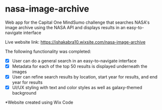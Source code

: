 # nasa-image-archive
Web app for the Capital One MindSumo challenge that searches NASA's image archive using the NASA API and displays results in an easy-to-navigate interface

Live website link: https://ishakabra10.wixsite.com/nasa-image-archive

The following functionality was completed:
- [x] User can do a general search in an easy-to-navigate interface
- [x] Metadata for each of the top 50 results is displayed underneath the images
- [x] User can refine search results by location, start year for results, and end year for results
- [x] UI/UX styling with text and color styles as well as galaxy-themed background

*Website created using Wix Code
